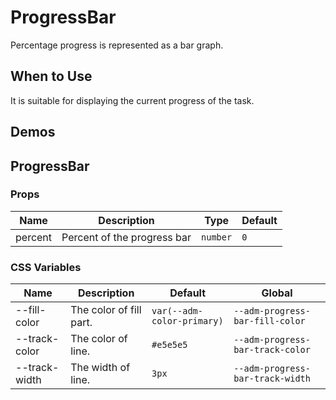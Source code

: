 # ProgressBar

Percentage progress is represented as a bar graph.

## When to Use

It is suitable for displaying the current progress of the task.

## Demos

<code src="./demos/demo1.tsx"></code>

## ProgressBar

### Props

| Name    | Description                 | Type     | Default |
| ------- | --------------------------- | -------- | ------- |
| percent | Percent of the progress bar | `number` | `0`     |

### CSS Variables

| Name          | Description             | Default                    | Global                           |
| ------------- | ----------------------- | -------------------------- | -------------------------------- |
| --fill-color  | The color of fill part. | `var(--adm-color-primary)` | `--adm-progress-bar-fill-color`  |
| --track-color | The color of line.      | `#e5e5e5`                  | `--adm-progress-bar-track-color` |
| --track-width | The width of line.      | `3px`                      | `--adm-progress-bar-track-width` |
